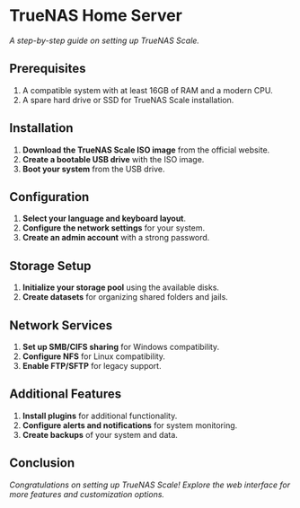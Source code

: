 # TrueNAS Home Server

*A step-by-step guide on setting up TrueNAS Scale.*

## Prerequisites

1. A compatible system with at least 16GB of RAM and a modern CPU.
2. A spare hard drive or SSD for TrueNAS Scale installation.

## Installation

1. **Download the TrueNAS Scale ISO image** from the official website.
2. **Create a bootable USB drive** with the ISO image.
3. **Boot your system** from the USB drive.

## Configuration

1. **Select your language and keyboard layout**.
2. **Configure the network settings** for your system.
3. **Create an admin account** with a strong password.

## Storage Setup

1. **Initialize your storage pool** using the available disks.
2. **Create datasets** for organizing shared folders and jails.

## Network Services

1. **Set up SMB/CIFS sharing** for Windows compatibility.
2. **Configure NFS** for Linux compatibility.
3. **Enable FTP/SFTP** for legacy support.

## Additional Features

1. **Install plugins** for additional functionality.
2. **Configure alerts and notifications** for system monitoring.
3. **Create backups** of your system and data.

## Conclusion

*Congratulations on setting up TrueNAS Scale! Explore the web interface for more features and customization options.*
